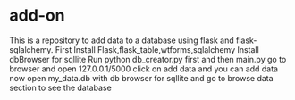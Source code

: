 # add-on
This is a repository to add data to a database using flask and flask-sqlalchemy.
First Install Flask,flask_table,wtforms,sqlalchemy
Install dbBrowser for sqllite
Run python db_creator.py first and then main.py
go to browser and open 127.0.0.1/5000
click on add data and you can add data
now open my_data.db with db browser for sqllite and go to browse data section to see the database
